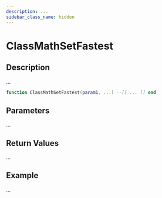 ```yaml
---
description: ...
sidebar_class_name: hidden
---
```


# ClassMathSetFastest

## Description

...

```lua
function ClassMathSetFastest(param1, ...) --[[ ... ]] end
```

## Parameters

...

## Return Values

...

## Example

...

